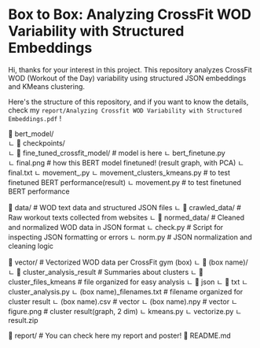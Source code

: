 # Box to Box: Analyzing CrossFit WOD Variability with Structured Embeddings

Hi, thanks for your interest in this project.
This repository analyzes CrossFit WOD (Workout of the Day) variability using structured JSON embeddings and KMeans clustering.

Here's the structure of this repository,
and if you want to know the details, check my `report/Analyzing Crossfit WOD Variability with Structured Embeddings.pdf` !

📁 bert_model/                    
ㄴ 📁 checkpoints/                              
ㄴ 📁 fine_tuned_crossfit_model/                    # model is here
ㄴ bert_finetune.py                            
ㄴ final.png                                        # how this BERT model finetuned! (result graph, with PCA)
ㄴ final.txt 
ㄴ movement_.py 
ㄴ movement_clusters_kmeans.py                      # to test finetuned BERT performance(result)
ㄴ movement.py                                      # to test finetuned BERT performance

📁 data/                                           # WOD text data and structured JSON files
ㄴ 📁 crawled_data/                                # Raw workout texts collected from websites
ㄴ 📁 normed_data/                                 # Cleaned and normalized WOD data in JSON format
ㄴ check.py                                         # Script for inspecting JSON formatting or errors
ㄴ norm.py                                          # JSON normalization and cleaning logic

📁 vector/ # Vectorized WOD data per CrossFit gym (box)
ㄴ 📁 (box name)/
   ㄴ 📁 cluster_analysis_result                   # Summaries about clusters
   ㄴ 📁 cluster_files_kmeans                      # file organized for easy analysis
      ㄴ 📁 json
      ㄴ 📁 txt
   ㄴ cluster_analysis.py
   ㄴ (box name)_filenames.txt                     # filename organized for cluster result
   ㄴ (box name).csv                               # vector
   ㄴ (box name).npy                               # vector
   ㄴ figure.png                                   # cluster result(graph, 2 dim)
   ㄴ kmeans.py
   ㄴ vectorize.py
ㄴ result.zip

📁 report/ # You can check here my report and poster!
📄 README.md